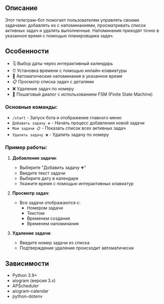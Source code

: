 ## Описание
Этот телеграм-бот помогает пользователям управлять своими задачами: добавлять их с напоминаниями, просматривать список активных задач и удалять выполненные. Напоминания приходят точно в указанное время с помощью планировщика задач.

## Особенности
- 🗓️ Выбор даты через интерактивный календарь
- ⏰ Установка времени с помощью инлайн-клавиатуры
- 🔔 Автоматические напоминания в указанное время
- 📋 Просмотр списка задач с деталями
- ❌ Удаление задач по номеру
- 💬 Пошаговый диалог с использованием FSM (Finite State Machine)


### Основные команды:
- `/start` - Запуск бота и отображение главного меню
- `Добавить задачу ➕` - Начать процесс добавления новой задачи
- `Мои задачи 📋` - Показать список всех активных задач
- `Удалить задачу ❌` - Удалить задачу по номеру

### Пример работы:
1. **Добавление задачи**:
   - Выберите "Добавить задачу ➕"
   - Введите текст задачи
   - Выберите дату в календаре
   - Укажите время с помощью интерактивных клавиатур

2. **Просмотр задач**:
   - Все задачи отображаются с:
     - Номером задачи
     - Текстом
     - Временем создания
     - Временем напоминания

3. **Удаление задачи**:
   - Введите номер задачи из списка
   - Подтверждение удаления происходит автоматически

## Зависимости
- Python 3.9+
- aiogram (версия 3.x)
- APScheduler
- aiogram-calendar
- python-dotenv